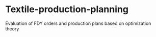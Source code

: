 # Textile-production-planning
 Evaluation of FDY orders and production plans based on optimization theory
